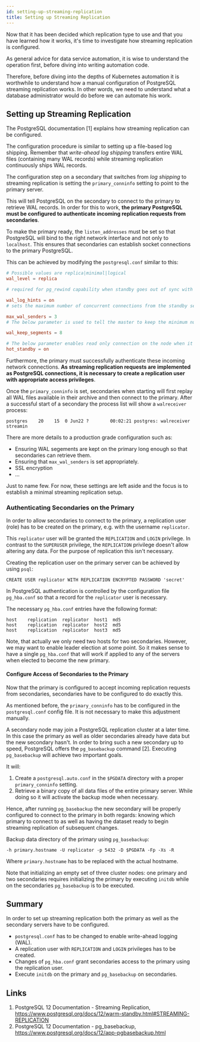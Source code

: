 ```yaml
---
id: setting-up-streaming-replication
title: Setting up Streaming Replication
---
```


Now that it has been decided which replication type to use and that you have learned how it works, it's time to investigate how streaming replication is configured.

As general advice for data service automation, it is wise to understand the operation first, before diving into writing automation code.

Therefore, before diving into the depths of Kubernetes automation it is worthwhile to understand how a manual configuration of PostgreSQL streaming replication works. In other words, we need to understand what a database administrator would do before we can automate his work.

## Setting up Streaming Replication
The PostgreSQL documentation [1] explains how streaming replication can be configured.

The configuration procedure is similar to setting up a file-based log shipping. Remember that *write-ahead log shipping* transfers entire WAL files (containing many WAL records) while streaming replication continuously ships WAL records.

The configuration step on a secondary that switches from *log shipping* to streaming replication is setting the `primary_conninfo` setting to point to the primary server.

This will tell PostgreSQL on the secondary to connect to the primary to retrieve WAL records. In order for this to work, **the primary PostgreSQL must be configured to authenticate incoming replication requests from secondaries**.

To make the primary ready, the `listen_addresses` must be set so that PostgreSQL will bind to the right network interface and not only to `localhost`. This ensures that secondaries can establish socket connections to the primary PostgreSQL. 

This can be achieved by modifying the `postgresql.conf` similar to this:

```conf
# Possible values are replica|minimal|logical
wal_level = replica

# required for pg_rewind capability when standby goes out of sync with master

wal_log_hints = on
# sets the maximum number of concurrent connections from the standby servers.

max_wal_senders = 3
# The below parameter is used to tell the master to keep the minimum number of segments of WAL logs so that they are not deleted before standby consumes them. Each segment is 16MB.

wal_keep_segments = 8

# The below parameter enables read only connection on the node when it is in standby role. This is ignored when the server is running as master.
hot_standby = on
```

Furthermore, the primary must successfully authenticate these incoming network connections. **As streaming replication requests are implemented as PostgreSQL connections, it is necessary to create a replication user with appropriate access privileges**.

Once the `primary_conninfo` is set, secondaries when starting will first replay all WAL files available in their archive and then connect to the primary. After a successful start of a secondary the process list will show a `walreceiver` process:

    postgres    20    15  0 Jun22 ?        00:02:21 postgres: walreceiver   streamin

There are more details to a production grade configuration such as:

* Ensuring WAL segements are kept on the primary long enough so that secondaries can retrieve them.
* Ensuring that `max_wal_senders` is set appropriately.
* SSL encryption
* ...

Just to name few. For now, these settings are left aside and the focus is to establish a minimal streaming replication setup.

### Authenticating Secondaries on the Primary

In order to allow secondaries to connect to the primary, a replication user (role) has to be created on the primary, e.g. with the username `replicator`.

This `replicator` user will be granted the `REPLICATION` and `LOGIN` privilege. In contrast to the `SUPERUSER` privilege, the `REPLICATION` privilege doesn't allow altering any data. For the purpose of replication this isn't necessary.

Creating the replication user on the primary server can be achieved by using `psql`:

    CREATE USER replicator WITH REPLICATION ENCRYPTED PASSWORD 'secret'

In PostgreSQL authentication is controlled by the configuration file `pg_hba.conf` so that a record for the `replicator` user is necessary.

The necessary `pg_hba.conf` entries have the following format:

    host    replication  replicator  host1  md5
    host    replication  replicator  host2  md5
    host    replication  replicator  host3  md5

Note, that actually we only need two hosts for two secondaries. However, we may want to enable leader election at some point. So it makes sense to have a single `pg_hba.conf` that will work if applied to any of the servers when elected to become the new primary.

#### Configure Access of Secondaries to the Primary

Now that the primary is configured to accept incoming replication requests from secondaries, secondaries have to be configured to do exactly this.

As mentioned before, the `primary_conninfo` has to be configured in the `postgresql.conf` config file. It is not necessary to make this adjustment manually.

A secondary node may join a PostgreSQL replication cluster at a later time. In this case the primary as well as older secondaries already have data but the new secondary hasn't. In order to bring such a new secondary up to speed, PostgreSQL offers the `pg_basebackup` command [2]. Executing `pg_basebackup` will achieve two important goals.

It will:

1. Create a `postgresql.auto.conf` in the `$PGDATA` directory with a proper `primary_conninfo` setting.
2. Retrieve a binary copy of all data files of the entire primary server. While doing so it will activate the backup mode when necessary.

Hence, after running `pg_basebackup` the new secondary will be properly configured to connect to the primary in both regards: knowing which primary to connect to as well as having the dataset ready to begin streaming replication of subsequent changes.

Backup data directory of the primary using `pg_basebackup`:

    -h primary.hostname -U replicator -p 5432 -D $PGDATA -Fp -Xs -R

Where `primary.hostname` has to be replaced with the actual hostname.

Note that initializing an empty set of three cluster nodes: one primary and two secondaries requires initializing the primary by executing `initdb` while on the secondaries `pg_basebackup` is to be executed.

## Summary

In order to set up streaming replication both the primary as well as the secondary servers have to be configured.

* `postgresql.conf` has to be changed to enable write-ahead logging (WAL).
* A replication user with `REPLICATION` and `LOGIN` privileges has to be created.
* Changes of `pg_hba.conf` grant secondaries access to the primary using the replication user.
* Execute `initdb` on the primary and `pg_basebackup` on secondaries.

## Links
1. PostgreSQL 12 Documentation - Streaming Replication, https://www.postgresql.org/docs/12/warm-standby.html#STREAMING-REPLICATION
2. PostgreSQL 12 Documentation - pg_basebackup, https://www.postgresql.org/docs/12/app-pgbasebackup.html
